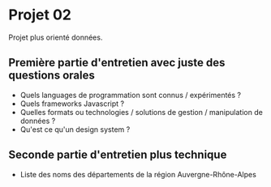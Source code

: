 # Projet 02

Projet plus orienté données.

## Première partie d'entretien avec juste des questions orales

* Quels languages de programmation sont connus / expérimentés ?
* Quels frameworks Javascript ?
* Quelles formats ou technologies / solutions de gestion / manipulation de données ?
* Qu'est ce qu'un design system ?

## Seconde partie d'entretien plus technique

* Liste des noms des départements de la région Auvergne-Rhône-Alpes
